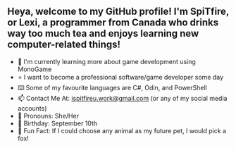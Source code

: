## Heya, welcome to my GitHub profile! I'm SpiTfire, or Lexi, a programmer from Canada who drinks way too much tea and enjoys learning new computer-related things!
- 📝 I'm currently learning more about game development using MonoGame
- ⭐ I want to become a professional software/game developer some day
- ⌨️ Some of my favourite languages are C#, Odin, and PowerShell
- 📫 Contact Me At: ispitfireu.work@gmail.com (or any of my social media accounts)
- 💬 Pronouns: She/Her
- 🎂 Birthday: September 10th
- 🎈 Fun Fact: If I could choose any animal as my future pet, I would pick a fox!
